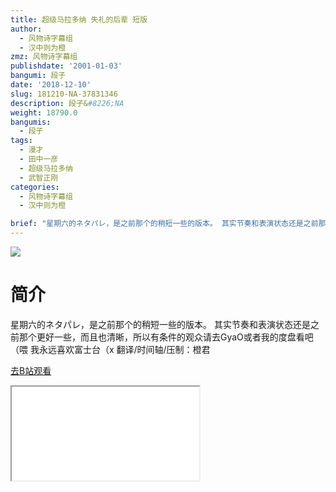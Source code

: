 ```yaml
---
title: 超级马拉多纳 失礼的后辈 短版
author:
  - 风物诗字幕组
  - 汉中则为橙
zmz: 风物诗字幕组
publishdate: '2001-01-03'
bangumi: 段子
date: '2018-12-10'
slug: 181210-NA-37831346
description: 段子&#8226;NA
weight: 18790.0
bangumis:
  - 段子
tags:
  - 漫才
  - 田中一彦
  - 超级马拉多纳
  - 武智正刚
categories:
  - 风物诗字幕组
  - 汉中则为橙

brief: "星期六的ネタパレ，是之前那个的稍短一些的版本。 其实节奏和表演状态还是之前那个更好一些，而且也清晰，所以有条件的观众请去GyaO或者我的度盘看吧（喂 我永远喜欢富士台（x 翻译/时间轴/压制：橙君"
---
```

![](https://i.imgur.com/OU3DfNM.jpg)
# 简介  
星期六的ネタパレ，是之前那个的稍短一些的版本。
其实节奏和表演状态还是之前那个更好一些，而且也清晰，所以有条件的观众请去GyaO或者我的度盘看吧（喂
我永远喜欢富士台（x
翻译/时间轴/压制：橙君  

[去B站观看](https://www.bilibili.com/video/av37831346/)
<div class ="resp-container"><iframe class="testiframe" src="//player.bilibili.com/player.html?aid=37831346"", scrolling="no", allowfullscreen="true" > </iframe></div> 

